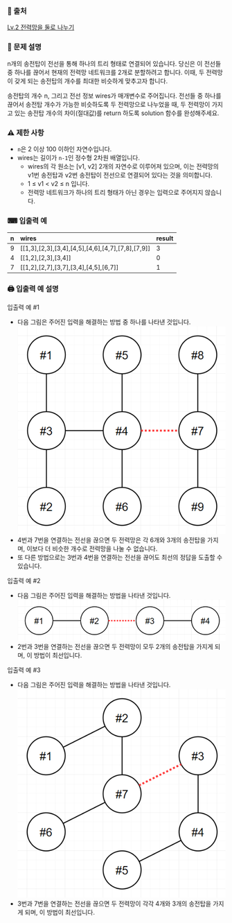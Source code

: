 ### 📌 출처
[Lv.2 전력망을 둘로 나누기](https://school.programmers.co.kr/learn/courses/30/lessons/86971)

### 📝 문제 설명
n개의 송전탑이 전선을 통해 하나의 트리 형태로 연결되어 있습니다. 당신은 이 전선들 중 하나를 끊어서 현재의 전력망 네트워크를 2개로 분할하려고 합니다. 이때, 두 전력망이 갖게 되는 송전탑의 개수를 최대한 비슷하게 맞추고자 합니다.

송전탑의 개수 n, 그리고 전선 정보 wires가 매개변수로 주어집니다. 전선들 중 하나를 끊어서 송전탑 개수가 가능한 비슷하도록 두 전력망으로 나누었을 때, 두 전력망이 가지고 있는 송전탑 개수의 차이(절대값)를 return 하도록 solution 함수를 완성해주세요.

### ⚠ 제한 사항
- `n`은 2 이상 100 이하인 자연수입니다.
- wires는 길이가 `n-1`인 정수형 2차원 배열입니다.
  - wires의 각 원소는 [v1, v2] 2개의 자연수로 이루어져 있으며, 이는 전력망의 v1번 송전탑과 v2번 송전탑이 전선으로 연결되어 있다는 것을 의미합니다.
  - 1 ≤ v1 < v2 ≤ n 입니다.
  - 전력망 네트워크가 하나의 트리 형태가 아닌 경우는 입력으로 주어지지 않습니다.

### ⌨ 입출력 예
| n | wires | result |
|:-|:-|:-|
| 9 | [[1,3],[2,3],[3,4],[4,5],[4,6],[4,7],[7,8],[7,9]] | 3 |
| 4 | [[1,2],[2,3],[3,4]] | 0 |
| 7 | [[1,2],[2,7],[3,7],[3,4],[4,5],[6,7]] | 1 |




### 🖨 입출력 예 설명
입출력 예 #1
- 다음 그림은 주어진 입력을 해결하는 방법 중 하나를 나타낸 것입니다.
![img.png](img.png)
- 4번과 7번을 연결하는 전선을 끊으면 두 전력망은 각 6개와 3개의 송전탑을 가지며, 이보다 더 비슷한 개수로 전력망을 나눌 수 없습니다.
- 또 다른 방법으로는 3번과 4번을 연결하는 전선을 끊어도 최선의 정답을 도출할 수 있습니다.

입출력 예 #2
- 다음 그림은 주어진 입력을 해결하는 방법을 나타낸 것입니다.
![img_1.png](img_1.png)
- 2번과 3번을 연결하는 전선을 끊으면 두 전력망이 모두 2개의 송전탑을 가지게 되며, 이 방법이 최선입니다.

입출력 예 #3
- 다음 그림은 주어진 입력을 해결하는 방법을 나타낸 것입니다.
![img_2.png](img_2.png)
- 3번과 7번을 연결하는 전선을 끊으면 두 전력망이 각각 4개와 3개의 송전탑을 가지게 되며, 이 방법이 최선입니다.